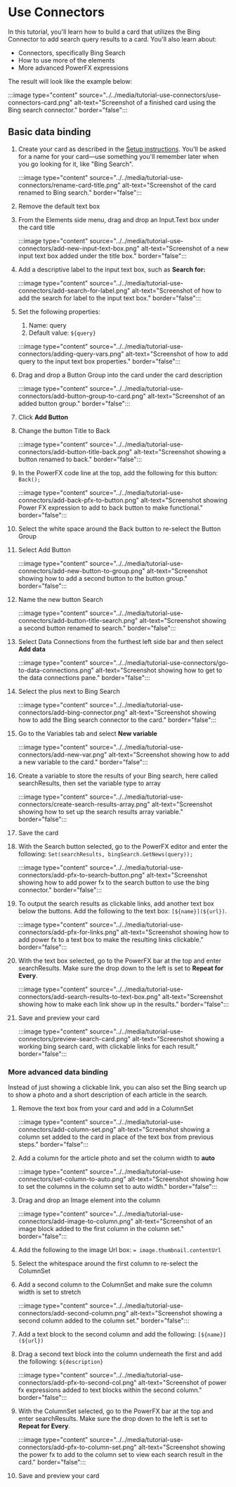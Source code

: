 # Use Connectors

In this tutorial, you'll learn how to build a card that utilizes the Bing Connector to add search query results to a card. You'll also learn about:

- Connectors, specifically Bing Search
- How to use more of the elements
- More advanced PowerFX expressions

The result will look like the example below:

:::image type="content" source="../../media/tutorial-use-connectors/use-connectors-card.png" alt-text="Screenshot of a finished card using the Bing search connector." border="false":::

## Basic data binding

1. Create your card as described in the [Setup instructions](../../get-started-designer/setup-designer.md). You'll be asked for a name for your card&mdash;use something you'll remember later when you go looking for it, like "Bing Search".

   :::image type="content" source="../../media/tutorial-use-connectors/rename-card-title.png" alt-text="Screenshot of the card renamed to Bing search." border="false":::

1. Remove the default text box

1. From the Elements side menu, drag and drop an Input.Text box under the card title

   :::image type="content" source="../../media/tutorial-use-connectors/add-new-input-text-box.png" alt-text="Screenshot of a new input text box added under the title box." border="false":::

1. Add a descriptive label to the input text box, such as **Search for:**

   :::image type="content" source="../../media/tutorial-use-connectors/add-search-for-label.png" alt-text="Screenshot of how to add the search for label to the input text box." border="false":::

1. Set the following properties:
   1. Name: query
   1. Default value: `${query}`

   :::image type="content" source="../../media/tutorial-use-connectors/adding-query-vars.png" alt-text="Screenshot of how to add query to the input text box properties." border="false":::

1. Drag and drop a Button Group into the card under the card description

   :::image type="content" source="../../media/tutorial-use-connectors/add-button-group-to-card.png" alt-text="Screenshot of an added button group." border="false":::

1. Click **Add Button**

1. Change the button Title to Back

   :::image type="content" source="../../media/tutorial-use-connectors/add-button-title-back.png" alt-text="Screenshot showing a button renamed to back." border="false":::

1. In the PowerFX code line at the top, add the following for this button: `Back();`

   :::image type="content" source="../../media/tutorial-use-connectors/add-back-pfx-to-button.png" alt-text="Screenshot showing Power FX expression to add to back button to make functional." border="false":::

1. Select the white space around the Back button to re-select the Button Group

1. Select Add Button

   :::image type="content" source="../../media/tutorial-use-connectors/add-new-button-to-group.png" alt-text="Screenshot showing how to add a second button to the button group." border="false":::

1. Name the new button Search

   :::image type="content" source="../../media/tutorial-use-connectors/add-button-title-search.png" alt-text="Screenshot showing a second button renamed to search." border="false":::

1. Select Data Connections from the furthest left side bar and then select **Add data**

   :::image type="content" source="../../media/tutorial-use-connectors/go-to-data-connections.png" alt-text="Screenshot showing how to get to the data connections pane." border="false":::

1. Select the plus next to Bing Search

   :::image type="content" source="../../media/tutorial-use-connectors/add-bing-connector.png" alt-text="Screenshot showing how to add the Bing search connector to the card." border="false":::

1. Go to the Variables tab and select **New variable**

   :::image type="content" source="../../media/tutorial-use-connectors/add-new-var.png" alt-text="Screenshot showing how to add a new variable to the card." border="false":::

1. Create a variable to store the results of your Bing search, here called searchResults, then set the variable type to array

   :::image type="content" source="../../media/tutorial-use-connectors/create-search-results-array.png" alt-text="Screenshot showing how to set up the search results array variable." border="false":::

1. Save the card

1. With the Search button selected, go to the PowerFX editor and enter the following: `Set(searchResults, bingSearch.GetNews(query));`

   :::image type="content" source="../../media/tutorial-use-connectors/add-pfx-to-search-button.png" alt-text="Screenshot showing how to add power fx to the search button to use the bing connector." border="false":::

1. To output the search results as clickable links, add another text box below the buttons. Add the following to the text box: `[${name}](${url})`.

   :::image type="content" source="../../media/tutorial-use-connectors/add-pfx-for-links.png" alt-text="Screenshot showing how to add power fx to a text box to make the resulting links clickable." border="false":::

1. With the text box selected, go to the PowerFX bar at the top and enter searchResults. Make sure the drop down to the left is set to **Repeat for Every**.

   :::image type="content" source="../../media/tutorial-use-connectors/add-search-results-to-text-box.png" alt-text="Screenshot showing how to make each link show up in the results." border="false":::

1. Save and preview your card

   :::image type="content" source="../../media/tutorial-use-connectors/preview-search-card.png" alt-text="Screenshot showing a working bing search card, with clickable links for each result." border="false":::

### More advanced data binding

Instead of just showing a clickable link, you can also set the Bing search up to show a photo and a short description of each article in the search.

1. Remove the text box from your card and add in a ColumnSet

   :::image type="content" source="../../media/tutorial-use-connectors/add-column-set.png" alt-text="Screenshot showing a column set added to the card in place of the text box from previous steps." border="false":::

1. Add a column for the article photo and set the column width to **auto**

   :::image type="content" source="../../media/tutorial-use-connectors/set-column-to-auto.png" alt-text="Screenshot showing how to set the columns in the column set to auto width." border="false":::

1. Drag and drop an Image element into the column

   :::image type="content" source="../../media/tutorial-use-connectors/add-image-to-column.png" alt-text="Screenshot of an image block added to the first column in the column set." border="false":::

1. Add the following to the image Url box: `= image.thumbnail.contentUrl`

1. Select the whitespace around the first column to re-select the ColumnSet

1. Add a second column to the ColumnSet and make sure the column width is set to stretch

   :::image type="content" source="../../media/tutorial-use-connectors/add-second-column.png" alt-text="Screenshot showing a second column added to the column set." border="false":::

1. Add a text block to the second column and add the following: `[${name}](${url})`

1. Drag a second text block into the column underneath the first and add the following: `${description}`

   :::image type="content" source="../../media/tutorial-use-connectors/add-pfx-to-second-col.png" alt-text="Screenshot of power fx expressions added to text blocks within the second column." border="false":::

1. With the ColumnSet selected, go to the PowerFX bar at the top and enter searchResults. Make sure the drop down to the left is set to **Repeat for Every**.

   :::image type="content" source="../../media/tutorial-use-connectors/add-pfx-to-column-set.png" alt-text="Screenshot showing the power fx to add to the column set to view each search result in the card." border="false":::

1. Save and preview your card
